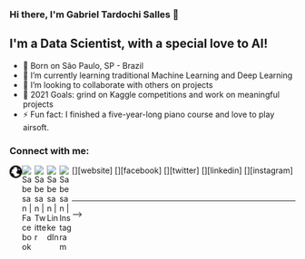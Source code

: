 ### Hi there, I'm Gabriel Tardochi Salles 👋

## I'm a Data Scientist, with a special love to AI!

- 👶 Born on São Paulo, SP - Brazil
- 🌱 I’m currently learning traditional Machine Learning and Deep Learning
- 👯 I’m looking to collaborate with others on projects
- 🥅 2021 Goals: grind on Kaggle competitions and work on meaningful projects
- ⚡ Fun fact: I finished a five-year-long piano course and love to play airsoft.

### Connect with me:

[<img align="left" alt="Sabesan" width="22px" src="https://raw.githubusercontent.com/iconic/open-iconic/master/svg/globe.svg" />][website]
[<img align="left" alt="Sabesan | Facebook" width="22px" src="https://cdn.jsdelivr.net/npm/simple-icons@3.4.0/icons/facebook.svg" />][facebook]
[<img align="left" alt="Sabesan | Twitter" width="22px" src="https://cdn.jsdelivr.net/npm/simple-icons@v3/icons/twitter.svg" />][twitter]
[<img align="left" alt="Sabesan | LinkedIn" width="22px" src="https://cdn.jsdelivr.net/npm/simple-icons@v3/icons/linkedin.svg" />][linkedin]
[<img align="left" alt="Sabesan | Instagram" width="22px" src="https://cdn.jsdelivr.net/npm/simple-icons@v3/icons/instagram.svg" />][instagram]

<br />

---
-->
